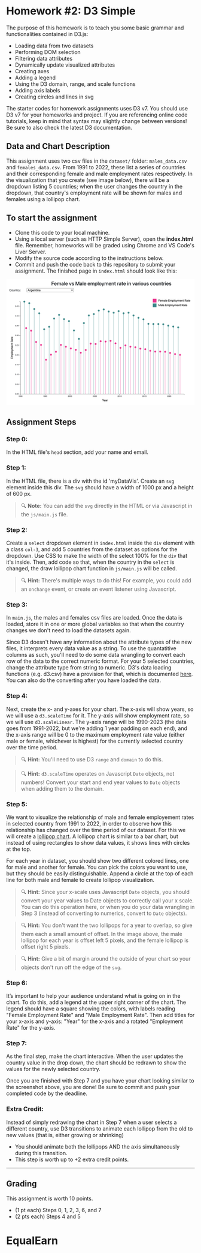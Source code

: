 # Homework #2: D3 Simple

The purpose of this homework is to teach you some basic grammar and functionalities contained in D3.js:

* Loading data from two datasets
* Performing DOM selection
* Filtering data attributes
* Dynamically update visualized attributes
* Creating axes
* Adding a legend
* Using the D3 domain, range, and scale functions
* Adding axis labels
* Creating circles and lines in svg

The starter codes for homework assignments uses D3 v7. You should use D3 v7 for your homeworks and project. If you are referencing online code tutorials, keep in mind that syntax may slightly change between versions! Be sure to also check the latest D3 documentation.




## Data and Chart Description

This assignment uses two csv files in the `dataset/` folder: `males_data.csv` and `females_data.csv`. From 1991 to 2022, these list a series of countries and their corresponding female and male employment rates respectively. In the visualization that you create (see image below), there will be a dropdown listing 5 countries; when the user changes the country in the dropdown, that country's employment rate will be shown for males and females using a lollipop chart.

## To start the assignment

* Clone this code to your local machine.
* Using a local server (such as HTTP Simple Server), open the **index.html** file. Remember, homeworks will be graded using Chrome and VS Code's Liver Server.
* Modify the source code according to the instructions below.
* Commit and push the code back to this repository to submit your assignment. The finished page in `index.html` should look like this:

![Completed Assignment](img/completed.png)

## Assignment Steps

### Step 0: 
In the HTML file's `head` section, add your name and email.

### Step 1:
In the HTML file, there is a div with the id 'myDataVis'. Create an `svg` element inside this div. The `svg` should have a width of 1000 px and a height of 600 px.

> 🔍 **Note:** You can add the `svg` directly in the HTML or via Javascript in the `js/main.js` file.

### Step 2:
Create a `select` dropdown element in `index.html` inside the `div` element with a class `col-3`, and add 5 countries from the dataset as options for the dropdown. Use CSS to make the width of the select 100% for the `div` that it's inside. Then, add code so that, when the country in the `select` is changed, the draw lollipop chart function in `js/main.js` will be called.

> 🔍 **Hint:** There's multiple ways to do this! For example, you could add an `onchange` event, or create an event listener using Javascript. 

### Step 3:
In `main.js`, the males and females csv files are loaded. Once the data is loaded,  store it in one or more global variables so that when the country changes we don't need to load the datasets again.

Since D3 doesn't have any information about the attribute types of the new files, it interprets every data value as a string. To use the quantatitive columns as such, you'll need to do some data wrangling to convert each row of the data to the correct numeric format. For your 5 selected countries, change the attribute type from string to numeric. D3's data loading functions (e.g. d3.csv) have a provision for that, which is documented [here](https://github.com/d3/d3-fetch/blob/master/README.md). You can also do the converting after you have loaded the data.

### Step 4:
Next, create the x- and y-axes for your chart. The x-axis will show years, so we will use a `d3.scaleTime` for it. The y-axis will show employment rate, so we will use `d3.scaleLinear`. The y-axis range will be 1990-2023 (the data goes from 1991-2022, but we're adding 1 year padding on each end), and the x-axis range will be 0 to the maximum employment rate value (either male or female, whichever is highest) for the currently selected country over the time period.

> 🔍 **Hint:** You'll need to use D3 `range` and `domain` to do this.

> 🔍 **Hint:** `d3.scaleTime` operates on Javascript `Date` objects, not numbers! Convert your start and end year values to `Date` objects when adding them to the domain.

### Step 5:
We want to visualize the relationship of male and female employement rates in selected country from 1991 to 2022, in order to observe how this relationship has changed over the time period of our dataset. For this we will create a [lollipop chart](https://datavizproject.com/data-type/lollipop-chart/). A lollipop chart is similar to a bar chart, but instead of using rectangles to show data values, it shows lines with circles at the top.

For each year in dataset, you should show two different colored lines, one for male and another for female. You can pick the colors you want to use, but they should be easily distinguishable. Append a circle at the top of each line for both male and female to create lollipop visualization.

> 🔍 **Hint:** Since your x-scale uses Javascript `Date` objects, you should convert your year values to Date objects to correctly call your x scale. You can do this operation here, or when you do your data wrangling in Step 3 (instead of converting to numerics, convert to `Date` objects).

> 🔍 **Hint:** You don't want the two lollipops for a year to overlap, so give them each a small amount of offset. In the image above, the male lollipop for each year is offset left 5 pixels, and the female lollipop is offset right 5 pixels.

> 🔍 **Hint:** Give a bit of margin around the outside of your chart so your objects don't run off the edge of the `svg`.


### Step 6:
It’s important to help your audience understand what is going on in the chart. To do this, add a legend at the upper right corner of the chart. The legend should have a square showing the colors, with labels reading "Female Employment Rate" and "Male Employment Rate". Then add titles for your x-axis and y-axis: "Year" for the x-axis and a rotated "Employment Rate" for the y-axis.

### Step 7:
As the final step, make the chart interactive. When the user updates the country value in the drop down, the chart should be redrawn to show the values for the newly selected country.

Once you are finished with Step 7 and you have your chart looking similar to the screenshot above, you are done! Be sure to commit and push your completed code by the deadline.

### Extra Credit:

Instead of simply redrawing the chart in Step 7 when a user selects a different country, use D3 transitions to animate each lollipop from the old to new values (that is, either growing or shrinking)
- You should animate both the lollipops AND the axis simultaneously during this transition.
- This step is worth up to +2 extra credit points.

---

## Grading

This assignment is worth 10 points.
- (1 pt each) Steps 0, 1, 2, 3, 6, and 7
- (2 pts each) Steps 4 and 5
# EqualEarn
